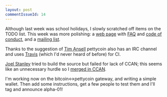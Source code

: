 ```yaml
---
layout: post
commentIssueId: 14
---
```


Although last week was school holidays, I slowly scratched off items
on the TODO list.  This week was more polishing: a
[web page](http://pettycoin.org) with
[FAQ](http://pettycoin.org/faq.html) and
[code of conduct](http://pettycoin.org/conduct.html), and a
[mailing list](http://lists.ozlabs.org/listinfo/pettycoin-dev).

Thanks to the suggestion of [Tim Ansell](http://blog.mithis.net/)
pettycoin also has an IRC channel and uses
[Travis](https://travis-ci.org/rustyrussell/pettycoin) (which I'd
never heard of before) for CI.

[Joel Stanley](http://jms.id.au/wiki) tried to build the source but
failed for lack of CCAN; this seems like an unnecessary hurdle so I
[merged in CCAN](https://github.com/rustyrussell/pettycoin/commit/540815756a31bed281a71ad65ad46d416085f50d).

I'm working now on the bitcoin&lt;-&gt;pettycoin gateway, and writing
a simple wallet.  Then add some instructions, get a few people to test
them and I'll tag and announce alpha-01!

